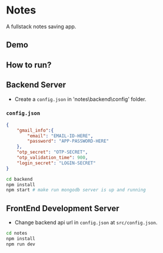 # Notes
A fullstack notes saving app.

## Demo

## How to run?

## Backend Server

- Create a `config.json` in 'notes\backend\config' folder.

### `config.json`

```json
{
    "gmail_info":{
        "email": "EMAIL-ID-HERE",
        "password": "APP-PASSWORD-HERE"
    },
    "otp_secret": "OTP-SECRET",
    "otp_validation_time": 900,
    "login_secret": "LOGIN-SECRET"
}
```

```bash
cd backend
npm install
npm start # make run mongodb server is up and running
```

## FrontEnd Development Server

- Change backend api url in `config.json` at `src/config.json`.

```bash
cd notes
npm install
npm run dev
```
